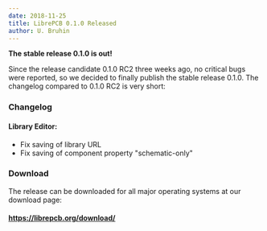 ```yaml
---
date: 2018-11-25
title: LibrePCB 0.1.0 Released
author: U. Bruhin
---
```


**The stable release 0.1.0 is out!**

Since the release candidate 0.1.0 RC2 three weeks ago, no critical bugs were
reported, so we decided to finally publish the stable release 0.1.0. The
changelog compared to 0.1.0 RC2 is very short:


### Changelog

#### Library Editor:
- Fix saving of library URL
- Fix saving of component property "schematic-only"


### Download

The release can be downloaded for all major operating systems at our download
page:

#### https://librepcb.org/download/
